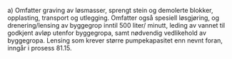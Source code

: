 a) Omfatter graving av løsmasser, sprengt stein og demolerte blokker, opplasting, transport og utlegging. Omfatter også spesiell løsgjøring, og drenering/lensing av byggegrop inntil 500 liter/ minutt, leding av vannet til godkjent avløp utenfor byggegropa, samt nødvendig vedlikehold av byggegropa. Lensing som krever større pumpekapasitet enn nevnt foran, inngår i prosess 81.15.

